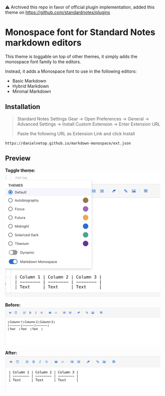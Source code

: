 ⚠️ Archived this repo in favor of official plugin implementation, added this theme on https://github.com/standardnotes/plugins

# Monospace font for Standard Notes markdown editors

This theme is toggable on top of other themes, it simply adds the monospace font family to the editors.

Instead, it adds a Monospace font to use in the following editors:
- Basic Markdown
- Hybrid Markdown
- Minimal Markdown

## Installation
> Standard Notes Settings Gear -> Open Preferences -> General -> Advanced Settings -> Install Custom Extension -> Enter Extension URL
>
>Paste the following URL as Extension Link and click Install

```
https://danielnetop.github.io/markdown-monospace/ext.json
```

## Preview
**Toggle theme:**
![Example of the theme toggle](examples/preview.png)

**Before:**
![Example of the before theme](examples/before.png)

**After:**
![Example of the after theme](examples/after.png)
